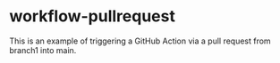 # workflow-pullrequest
This is an example of triggering a GitHub Action via a pull request from branch1 into main.
